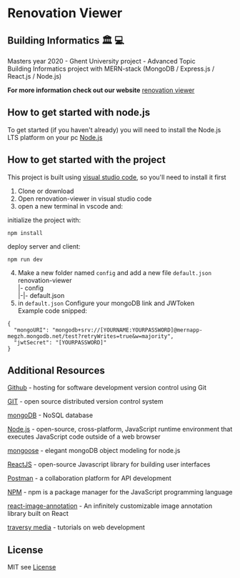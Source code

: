 # Renovation Viewer

## Building Informatics :classical_building: :computer:

Masters year 2020 - Ghent University project - Advanced Topic <br/>
Building Informatics project with MERN-stack (MongoDB / Express.js / React.js / Node.js)

**For more information check out our website** [renovation viewer](https://automathematically.github.io/renovation-viewer-master/)

## How to get started with node.js

To get started (if you haven't already) you will need to install the Node.js LTS platform on your pc [Node.js](https://nodejs.org/en/)

## How to get started with the project

This project is built using [visual studio code](https://code.visualstudio.com/), so you'll need to install it first

1. Clone or download
2. Open renovation-viewer in visual studio code
3. open a new terminal in vscode and:

initialize the project with:

`npm install`

deploy server and client:

`npm run dev`

4. Make a new folder named `config` and add a new file `default.json`</br>
   renovation-viewer</br>
   |- config</br>
   |-|- default.json</br>
5. in `default.json` Configure your mongoDB link and JWToken</br>
   Example code snipped:

```
{
  "mongoURI": "mongodb+srv://[YOURNAME:YOURPASSWORD]@mernapp-megzh.mongodb.net/test?retryWrites=true&w=majority",
  "jwtSecret": "[YOURPASSWORD]"
}
```

## Additional Resources

[Github](https://github.com/) - hosting for software development version control using Git

[GIT](https://git-scm.com/) - open source distributed version control system

[mongoDB](https://www.mongodb.com/) - NoSQL database

[Node.js](https://nodejs.org/en/) - open-source, cross-platform, JavaScript runtime environment that executes JavaScript code outside of a web browser

[mongoose](https://mongoosejs.com/) - elegant mongoDB object modeling for node.js

[ReactJS](https://reactjs.org/) - open-source Javascript library for building user interfaces

[Postman](https://www.postman.com/) - a collaboration platform for API development

[NPM](https://www.npmjs.com/) - npm is a package manager for the JavaScript programming language

[react-image-annotation](https://www.npmjs.com/package/react-image-annotation) - An infinitely customizable image annotation library built on React

[traversy media](https://www.traversymedia.com/) - tutorials on web development

## License

MIT see [License](/License)
